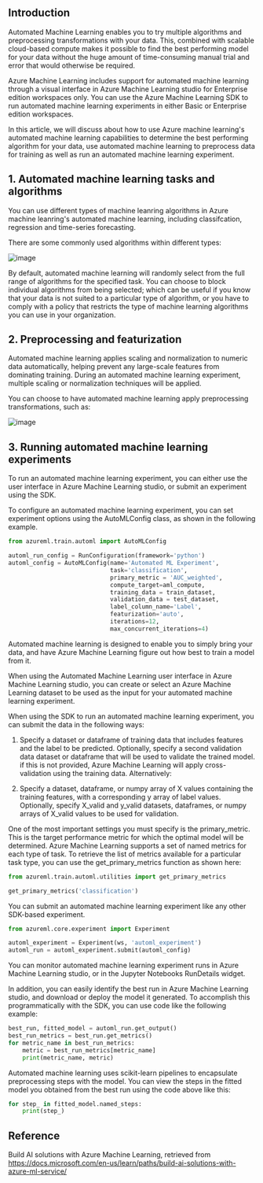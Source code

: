 ## Introduction

Automated Machine Learning enables you to try multiple algorithms and preprocessing transformations with your data. This, combined with scalable cloud-based compute makes it possible to find the best performing model for your data without the huge amount of time-consuming manual trial and error that would otherwise be required.

Azure Machine Learning includes support for automated machine learning through a visual interface in Azure Machine Learning studio for Enterprise edition workspaces only. You can use the Azure Machine Learning SDK to run automated machine learning experiments in either Basic or Enterprise edition workspaces.

In this article, we will discuss about how to use Azure machine learning's automated machine learning capabilities to determine the best performing algorithm for your data, use automated machine learning to preprocess data for training as well as run an automated machine learning experiment.

## 1. Automated machine learning tasks and algorithms

You can use different types of machine leanring algorithms in Azure machine leanring's automated machine learning, including classifcation, regression and time-series forecasting.

There are some commonly used algorithms within different types:

![image](https://user-images.githubusercontent.com/71245576/116622509-cedc9480-a912-11eb-8c37-16d2995e29e2.png)

By default, automated machine learning will randomly select from the full range of algorithms for the specified task. You can choose to block individual algorithms from being selected; which can be useful if you know that your data is not suited to a particular type of algorithm, or you have to comply with a policy that restricts the type of machine learning algorithms you can use in your organization.

## 2. Preprocessing and featurization

Automated machine learning applies scaling and normalization to numeric data automatically, helping prevent any large-scale features from dominating training. During an automated machine learning experiment, multiple scaling or normalization techniques will be applied.

You can choose to have automated machine learning apply preprocessing transformations, such as:

![image](https://user-images.githubusercontent.com/71245576/116622601-f92e5200-a912-11eb-9c05-f1859af2d34d.png)


## 3. Running automated machine learning experiments

To run an automated machine learning experiment, you can either use the user interface in Azure Machine Learning studio, or submit an experiment using the SDK.

To configure an automated machine learning experiment, you can set experiment options using the AutoMLConfig class, as shown in the following example.

```python
from azureml.train.automl import AutoMLConfig

automl_run_config = RunConfiguration(framework='python')
automl_config = AutoMLConfig(name='Automated ML Experiment',
                             task='classification',
                             primary_metric = 'AUC_weighted',
                             compute_target=aml_compute,
                             training_data = train_dataset,
                             validation_data = test_dataset,
                             label_column_name='Label',
                             featurization='auto',
                             iterations=12,
                             max_concurrent_iterations=4)
```
Automated machine learning is designed to enable you to simply bring your data, and have Azure Machine Learning figure out how best to train a model from it.

When using the Automated Machine Learning user interface in Azure Machine Learning studio, you can create or select an Azure Machine Learning dataset to be used as the input for your automated machine learning experiment.

When using the SDK to run an automated machine learning experiment, you can submit the data in the following ways: 

1. Specify a dataset or dataframe of training data that includes features and the label to be predicted. Optionally, specify a second validation data dataset or dataframe that will be used to validate the trained model. if this is not provided, Azure Machine Learning will apply cross-validation using the training data.
Alternatively:

2. Specify a dataset, dataframe, or numpy array of X values containing the training features, with a corresponding y array of label values. Optionally, specify X_valid and y_valid datasets, dataframes, or numpy arrays of X_valid values to be used for validation.

One of the most important settings you must specify is the primary_metric. This is the target performance metric for which the optimal model will be determined. Azure Machine Learning supports a set of named metrics for each type of task. To retrieve the list of metrics available for a particular task type, you can use the get_primary_metrics function as shown here:

```python
from azureml.train.automl.utilities import get_primary_metrics

get_primary_metrics('classification')
```


You can submit an automated machine learning experiment like any other SDK-based experiment.

```python
from azureml.core.experiment import Experiment

automl_experiment = Experiment(ws, 'automl_experiment')
automl_run = automl_experiment.submit(automl_config)
```
You can monitor automated machine learning experiment runs in Azure Machine Learning studio, or in the Jupyter Notebooks RunDetails widget.

In addition, you can easily identify the best run in Azure Machine Learning studio, and download or deploy the model it generated. To accomplish this programmatically with the SDK, you can use code like the following example:
```python
best_run, fitted_model = automl_run.get_output()
best_run_metrics = best_run.get_metrics()
for metric_name in best_run_metrics:
    metric = best_run_metrics[metric_name]
    print(metric_name, metric)
```

Automated machine learning uses scikit-learn pipelines to encapsulate preprocessing steps with the model. You can view the steps in the fitted model you obtained from the best run using the code above like this:
```python
for step_ in fitted_model.named_steps:
    print(step_)
```

## Reference

Build AI solutions with Azure Machine Learning, retrieved from https://docs.microsoft.com/en-us/learn/paths/build-ai-solutions-with-azure-ml-service/




